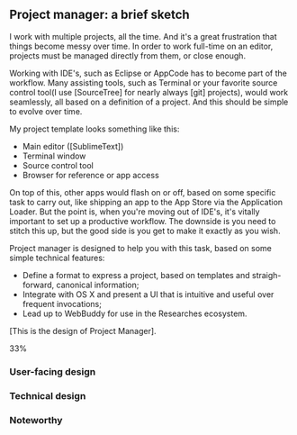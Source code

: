 ## Project manager: a brief sketch

I work with multiple projects, all the time. And it's a great frustration that things become messy over time. In order to work full-time on an editor, projects must be managed directly from them, or close enough.

Working with IDE's, such as Eclipse or AppCode has to become part of the workflow. Many assisting tools, such as Terminal or your favorite source control tool(I use [SourceTree] for nearly always [git] projects), would work seamlessly, all based on a definition of a project. And this should be simple to evolve over time.

My project template looks something like this:

- Main editor ([SublimeText])
- Terminal window
- Source control tool
- Browser for reference or app access

On top of this, other apps would flash on or off, based on some specific task to carry out, like shipping an app to the App Store via the Application Loader. But the point is, when you're moving out of IDE's, it's vitally important to set up a productive workflow. The downside is you need to stitch this up, but the good side is you get to make it exactly as you wish.

Project manager is designed to help you with this task, based on some simple technical features:

- Define a format to express a project, based on templates and straigh-forward, canonical information;
- Integrate with OS X and present a UI that is intuitive and useful over frequent invocations;
- Lead up to WebBuddy for use in the Researches ecosystem.

[This is the design of Project Manager].

33%

### User-facing design



### Technical design



### Noteworthy




